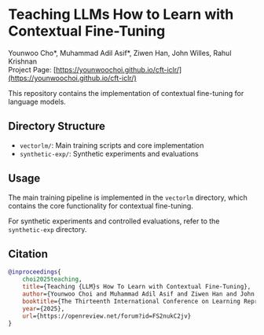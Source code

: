 # Teaching LLMs How to Learn with Contextual Fine-Tuning

Younwoo Cho*, Muhammad Adil Asif\*, Ziwen Han, John Willes, Rahul Krishnan <br>
Project Page: [https://younwoochoi.github.io/cft-iclr/](https://younwoochoi.github.io/cft-iclr/)

This repository contains the implementation of contextual fine-tuning for language models.

## Directory Structure

- `vectorlm/`: Main training scripts and core implementation
- `synthetic-exp/`: Synthetic experiments and evaluations

## Usage

The main training pipeline is implemented in the `vectorlm` directory, which contains the core functionality for contextual fine-tuning.

For synthetic experiments and controlled evaluations, refer to the `synthetic-exp` directory.

## Citation

```bibtex
@inproceedings{
    choi2025teaching,
    title={Teaching {LLM}s How To Learn with Contextual Fine-Tuning},
    author={Younwoo Choi and Muhammad Adil Asif and Ziwen Han and John Willes and Rahul Krishnan},
    booktitle={The Thirteenth International Conference on Learning Representations},
    year={2025},
    url={https://openreview.net/forum?id=FS2nukC2jv}
}
```
